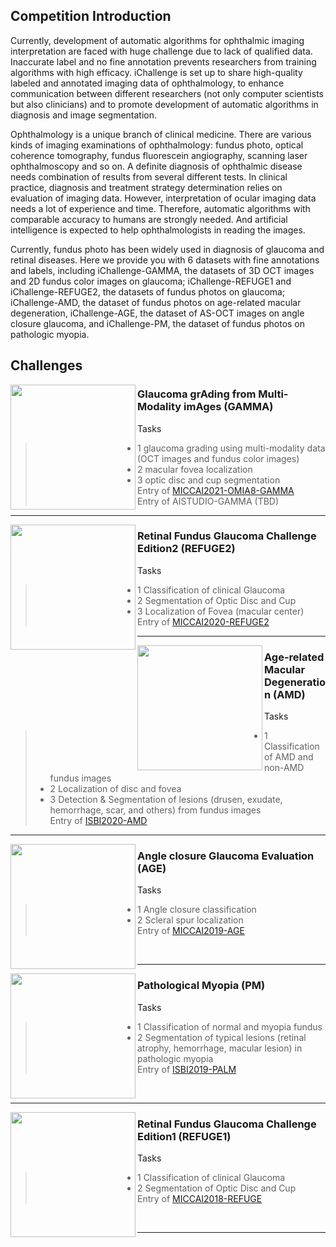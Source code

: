 ## Competition Introduction

Currently, development of automatic algorithms for ophthalmic imaging interpretation are faced with huge challenge due to lack of qualified data. Inaccurate label and no fine annotation prevents researchers from training algorithms with high efficacy. iChallenge is set up to share high-quality labeled and annotated imaging data of ophthalmology, to enhance communication between different researchers (not only computer scientists but also clinicians) and to promote development of automatic algorithms in diagnosis and image segmentation.

Ophthalmology is a unique branch of clinical medicine. There are various kinds of imaging examinations of ophthalmology: fundus photo, optical coherence tomography, fundus fluorescein angiography, scanning laser ophthalmoscopy and so on. A definite diagnosis of ophthalmic disease needs combination of results from several different tests. In clinical practice, diagnosis and treatment strategy determination relies on evaluation of imaging data. However, interpretation of ocular imaging data needs a lot of experience and time. Therefore, automatic algorithms with comparable accuracy to humans are strongly needed. And artificial intelligence is expected to help ophthalmologists in reading the images.

Currently, fundus photo has been widely used in diagnosis of glaucoma and retinal diseases. Here we provide you with 6 datasets with fine annotations and labels, including iChallenge-GAMMA, the datasets of 3D OCT images and 2D fundus color images on glaucoma; iChallenge-REFUGE1 and iChallenge-REFUGE2, the datasets of fundus photos on glaucoma; iChallenge-AMD, the dataset of fundus photos on age-related macular degeneration, iChallenge-AGE, the dataset of AS-OCT images on angle closure glaucoma, and iChallenge-PM, the dataset of fundus photos on pathologic myopia.

## Challenges
<img src = "https://www.zybuluo.com/static/img/logo.png" align = "left" width = "200">

### Glaucoma grAding from Multi-Modality imAges (GAMMA)
Tasks  
> * 1 glaucoma grading using multi-modality data (OCT images and fundus color images)
> * 2 macular fovea localization
> * 3 optic disc and cup segmentation   
Entry of [MICCAI2021-OMIA8-GAMMA](https://gamma.grand-challenge.org/Home/)  
Entry of AISTUDIO-GAMMA (TBD)  
------
<img src = "https://www.zybuluo.com/static/img/logo.png" align = "left" width = "200">

### Retinal Fundus Glaucoma  Challenge  Edition2 (REFUGE2)
Tasks  
> * 1 Classification of clinical Glaucoma
> * 2 Segmentation of Optic Disc and Cup
> * 3 Localization of Fovea (macular center)  
Entry of [MICCAI2020-REFUGE2](https://refuge.grand-challenge.org/Home2020/)  
------

<img src = "https://www.zybuluo.com/static/img/logo.png" align = "left" width = "200">

### Age-related Macular Degeneration (AMD)
Tasks  
> * 1 Classification of AMD and non-AMD fundus images
> * 2 Localization of disc and fovea
> * 3 Detection & Segmentation of lesions (drusen, exudate, hemorrhage, scar, and others) from fundus images  
Entry of [ISBI2020-AMD](https://amd.grand-challenge.org/)
------


<img src = "https://www.zybuluo.com/static/img/logo.png" align = "left" width = "200">

### Angle closure Glaucoma Evaluation (AGE)
Tasks  
> * 1 Angle closure classification
> * 2 Scleral spur localization        
Entry of [MICCAI2019-AGE](https://age.grand-challenge.org/) <br/>
<br/>

------     
     
     
<img src = "https://www.zybuluo.com/static/img/logo.png" align = "left" width = "200">

### Pathological Myopia (PM)
Tasks  
> * 1 Classification of normal and myopia fundus
> * 2 Segmentation of typical lesions (retinal atrophy, hemorrhage, macular lesion) in pathologic myopia  
Entry of [ISBI2019-PALM](https://palm.grand-challenge.org/)   <br/>
<br/>

------

<img src = "https://www.zybuluo.com/static/img/logo.png" align = "left" width = "200">

### Retinal Fundus Glaucoma  Challenge  Edition1 (REFUGE1)
Tasks  
> * 1 Classification of clinical Glaucoma
> * 2 Segmentation of Optic Disc and Cup  
Entry of [MICCAI2018-REFUGE](https://refuge.grand-challenge.org/REFUGE2018/)  <br/>
<br/>

------
